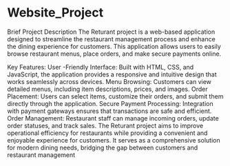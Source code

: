 # Website_Project
Brief Project Description
The Returant project is a web-based application designed to streamline the restaurant management process and enhance the dining experience for customers. This application allows users to easily browse restaurant menus, place orders, and make secure payments online.

Key Features:
User -Friendly Interface: Built with HTML, CSS, and JavaScript, the application provides a responsive and intuitive design that works seamlessly across devices.
Menu Browsing: Customers can view detailed menus, including item descriptions, prices, and images.
Order Placement: Users can select items, customize their orders, and submit them directly through the application.
Secure Payment Processing: Integration with payment gateways ensures that transactions are safe and efficient.
Order Management: Restaurant staff can manage incoming orders, update order statuses, and track sales.
The Returant project aims to improve operational efficiency for restaurants while providing a convenient and enjoyable experience for customers. It serves as a comprehensive solution for modern dining needs, bridging the gap between customers and restaurant management

